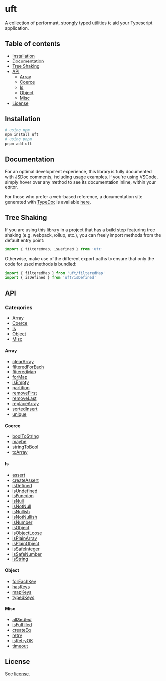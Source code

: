 # uft

A collection of performant, strongly typed utilities to aid your Typescript application.

## Table of contents

- [Installation](#installation)
- [Documentation](#documentation)
- [Tree Shaking](#tree-shaking)
- [API](#api)
  - [Array](#array)
  - [Coerce](#coerce)
  - [Is](#is)
  - [Object](#object)
  - [Misc](#misc)
- [License](#license)

## Installation

```bash
# using npm
npm install uft
# using pnpm
pnpm add uft
```

## Documentation

For an optimal development experience, this library is fully documented with JSDoc comments, including usage examples. If you're using VSCode, simply hover over any method to see its documentation inline, within your editor.

For those who prefer a web-based reference, a documentation site generated with [TypeDoc](https://github.com/TypeStrong/typedoc) is available [here](https://reiss-d.github.io/uft/modules.html).

## Tree Shaking

If you are using this library in a project that has a build step featuring tree shaking (e.g. webpack, rollup, etc.), you can freely import methods from the default entry point:

```ts
import { filteredMap, isDefined } from 'uft'
```

Otherwise, make use of the different export paths to ensure that only the code for used methods is bundled:

```ts
import { filteredMap } from 'uft/filteredMap'
import { isDefined } from 'uft/isDefined'
```

## API

### Categories

- [Array](#array)
- [Coerce](#coerce)
- [Is](#is)
- [Object](#object)
- [Misc](#misc)

#### Array

- [clearArray](https://reiss-d.github.io/uft/functions/clearArray)
- [filteredForEach](https://reiss-d.github.io/uft/functions/filteredForEach)
- [filteredMap](https://reiss-d.github.io/uft/functions/filteredMap)
- [forMap](https://reiss-d.github.io/uft/functions/forMap)
- [isEmpty](https://reiss-d.github.io/uft/functions/isEmpty)
- [partition](https://reiss-d.github.io/uft/functions/partition)
- [removeFirst](https://reiss-d.github.io/uft/functions/removeFirst)
- [removeLast](https://reiss-d.github.io/uft/functions/removeLast)
- [replaceArray](https://reiss-d.github.io/uft/functions/replaceArray)
- [sortedInsert](https://reiss-d.github.io/uft/functions/sortedInsert)
- [unique](https://reiss-d.github.io/uft/functions/unique)

#### Coerce

- [boolToString](https://reiss-d.github.io/uft/functions/boolToString)
- [maybe](https://reiss-d.github.io/uft/functions/maybe)
- [stringToBool](https://reiss-d.github.io/uft/functions/stringToBool)
- [toArray](https://reiss-d.github.io/uft/functions/toArray)

#### Is

- [assert](https://reiss-d.github.io/uft/functions/assert-1)
- [createAssert](https://reiss-d.github.io/uft/functions/createAssert)
- [isDefined](https://reiss-d.github.io/uft/functions/isDefined)
- [isUndefined](https://reiss-d.github.io/uft/functions/isUndefined)
- [isFunction](https://reiss-d.github.io/uft/functions/isFunction)
- [isNull](https://reiss-d.github.io/uft/functions/isNull)
- [isNotNull](https://reiss-d.github.io/uft/functions/isNotNull)
- [isNullish](https://reiss-d.github.io/uft/functions/isNullish)
- [isNotNullish](https://reiss-d.github.io/uft/functions/isNotNullish)
- [isNumber](https://reiss-d.github.io/uft/functions/isNumber)
- [isObject](https://reiss-d.github.io/uft/functions/isObject)
- [isObjectLoose](https://reiss-d.github.io/uft/functions/isObjectLoose)
- [isPlainArray](https://reiss-d.github.io/uft/functions/isPlainArray)
- [isPlainObject](https://reiss-d.github.io/uft/functions/isPlainObject)
- [isSafeInteger](https://reiss-d.github.io/uft/functions/isSafeInteger)
- [isSafeNumber](https://reiss-d.github.io/uft/functions/isSafeNumber)
- [isString](https://reiss-d.github.io/uft/functions/isString)

#### Object

- [forEachKey](https://reiss-d.github.io/uft/functions/forEachKey)
- [hasKeys](https://reiss-d.github.io/uft/functions/hasKeys)
- [mapKeys](https://reiss-d.github.io/uft/functions/mapKeys)
- [typedKeys](https://reiss-d.github.io/uft/functions/typedKeys)

#### Misc

- [allSettled](https://reiss-d.github.io/uft/functions/allSettled)
- [isFulfilled](https://reiss-d.github.io/uft/functions/isFulfilled)
- [createEq](https://reiss-d.github.io/uft/functions/createEq)
- [retry](https://reiss-d.github.io/uft/functions/retry)
- [isRetryOK](https://reiss-d.github.io/uft/functions/isRetryOK)
- [timeout](https://reiss-d.github.io/uft/functions/timeout)

## License

See [license](./LICENSE).

